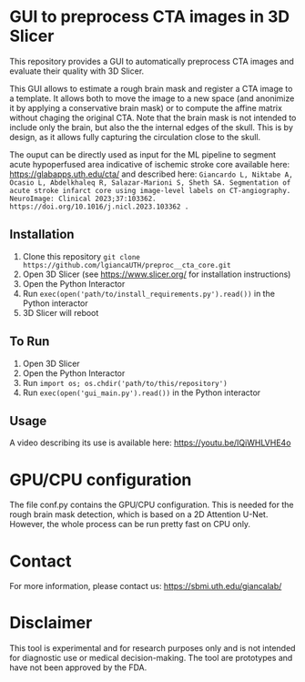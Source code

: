 # GUI to preprocess CTA images in 3D Slicer

This repository provides a GUI to automatically preprocess CTA images and evaluate their quality with 3D Slicer. 

This GUI allows to estimate a rough brain mask and register a CTA image to a template. It allows both to move the image to a new space (and anonimize it by applying a conservative brain mask) or to compute the affine matrix without chaging the original CTA. Note that the brain mask is not intended to include only the brain, but also the the internal edges of the skull. This is by design, as it allows fully capturing the circulation close to the skull.


The ouput can be directly used as input for the ML pipeline to segment acute hypoperfused area indicative of ischemic stroke core available here: https://glabapps.uth.edu/cta/
and described here:
``
Giancardo L, Niktabe A, Ocasio L, Abdelkhaleq R, Salazar-Marioni S, Sheth SA. Segmentation of acute stroke infarct core using image-level labels on CT-angiography. NeuroImage: Clinical 2023;37:103362. https://doi.org/10.1016/j.nicl.2023.103362 . 
``




## Installation

1. Clone this repository `git clone https://github.com/lgiancaUTH/preproc__cta_core.git`
2. Open 3D Slicer (see https://www.slicer.org/ for installation instructions)
3. Open the Python Interactor
4. Run `exec(open('path/to/install_requirements.py').read())` in the Python interactor
5. 3D Slicer will reboot

## To Run

1. Open 3D Slicer
2. Open the Python Interactor
3. Run `import os; os.chdir('path/to/this/repository')`
4. Run `exec(open('gui_main.py').read())` in the Python interactor


## Usage
A video describing its use is available here: https://youtu.be/IQiWHLVHE4o

# GPU/CPU configuration
The file conf.py contains the GPU/CPU configuration. This is needed for the rough brain mask detection, which is based on a 2D Attention U-Net. However, the whole process can be run pretty fast on CPU only. 

# Contact
For more information, please contact us: https://sbmi.uth.edu/giancalab/ 

# Disclaimer
This tool is experimental and for research purposes only and is not intended for diagnostic use or medical decision-making. The tool  are prototypes and have not been approved by the FDA. 